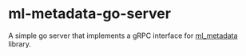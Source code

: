 # ml-metadata-go-server

A simple go server that implements a gRPC interface for [ml_metadata](https://github.com/google/ml-metadata/) library. 

